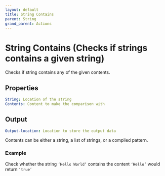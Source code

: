 ```yaml
---
layout: default
title: String Contains
parent: String
grand_parent: Actions
---
```

# String Contains (Checks if strings contains a given string)
Checks if string contains any of the given contents.

## Properties
```yaml
String: Location of the string
Contents: Content to make the comparison with
```

## Output
```yaml
Output-location: Location to store the output data
```

Contents can be either a string, a list of strings, or a compiled pattern.

### Example
Check whether the string `‘Hello World’` contains the content `‘Hello’` would return `‘true’`
